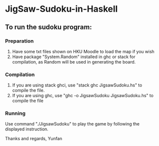# JigSaw-Sudoku-in-Haskell
## To run the sudoku program:

### Preparation
1. Have some txt files shown on HKU Moodle to load the map if you wish
2. Have package "System.Random" installed in ghc or stack for compilation, as Random will be used in generating the board.

### Compilation
1. If you are using stack ghci, use "stack ghc JigsawSudoku.hs" to compile the file.
2. If you are using ghc, use "ghc -o JigsawSudoku JigsawSudoku.hs" to compile the file

### Running
Use command "./JigsawSudoku" to play the game by following the displayed instruction.

Thanks and regards,
Yunfan
